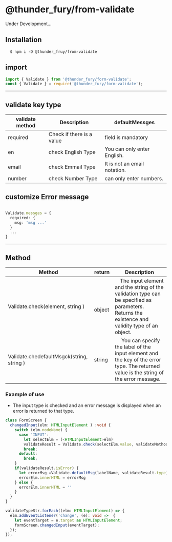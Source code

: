 # @thunder_fury/from-validate

Under Development...

## Installation
```
  $ npm i -D @thunder_fruy/from-validate
```
## import
```ts
import { Validate } from '@thunder_fury/form-validate';
const { Validate } = require('@thunder_fury/form-validate');
```
---
## validate key type

|  validate method  |  Description  | defaultMessges |
| ---- | ---- | ---- |
|  required  |  Check if there is a value  | field is mandatory  |
|  en  |  check English Type | You can only enter English.  |
|  email  |  check Emmail Type  | It is not an email notation.  |
|  number  |  check Number Type  | can only enter numbers. |


## customize Error message
```ts

Validate.messges = {
  required: {
    msg: 'msg ...'
  }
  ...
}

```
---
## Method

|  Method  |  return  |  Description  |
| ---- | ---- | ---- |
|  Validate.check(element, string )  | 　object   |　The input element and the string of the validation type can be specified as parameters. <br> Returns the existence and validity type of an object.  |
|  Validate.chedefaultMsgck(string, string )  | string   |　 You can specify the label of the input element and the key of the error type. The returned value is the string of the error message.  |


### Example of use
- The input type is checked and an error message is displayed when an error is returned to that type.
``` ts
class FormScreen {
  changedInput(elm: HTMLInputElement ) :void {
    switch (elm.nodeName) {
      case 'INPUT':
        let selectElm = (<HTMLInputElement>elm)
        validateResult = Validate.check(selectElm.value, validateMethod);
        break;
      default:
        break;
    }
    if(validateResult.isError) {
      let errorMsg =Validate.defaultMsg(labelName, validateResult.type)
      errorElm.innerHTML = errorMsg
    } else {
      errorElm.innerHTML = ''
    }
  }
}

validateTypeStr.forEach((elm: HTMLInputElement) => {
  elm.addEventListener('change', (e): void =>  {
    let eventTarget = e.target as HTMLInputElement;
    formScreen.changedInput(eventTarget);
  });
});
```

